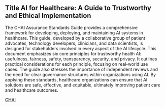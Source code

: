 ## Title AI for Healthcare: A Guide to Trustworthy and Ethical Implementation

The CHAI Assurance Standards Guide provides a comprehensive framework for developing, deploying, and maintaining AI systems in healthcare. This guide, developed by a collaborative group of patient advocates, technology developers, clinicians, and data scientists, is designed for stakeholders involved in every aspect of the AI lifecycle.
This document emphasizes six core principles for trustworthy health AI: usefulness, fairness, safety, transparency, security, and privacy. It outlines practical considerations for each principle, focusing on real-world use cases. The guide also stresses the importance of independent reviews and the need for clear governance structures within organizations using AI.
By applying these standards, healthcare organizations can ensure that AI solutions are safe, effective, and equitable, ultimately improving patient care and healthcare outcomes.

[CHAI](https://chai.org/assurance-standards-guide/)
